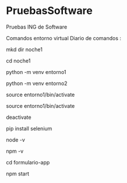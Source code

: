 # PruebasSoftware
Pruebas ING de Software

Comandos entorno virtual 
Diario de comandos :  

mkd dir noche1 

cd noche1 

python -m venv entorno1 

python -m venv entorno2 

 source entorno1/bin/activate 

source entorno1/bin/activate 

deactivate 

pip install selenium 

node -v 

npm -v 

cd formulario-app 

npm start 